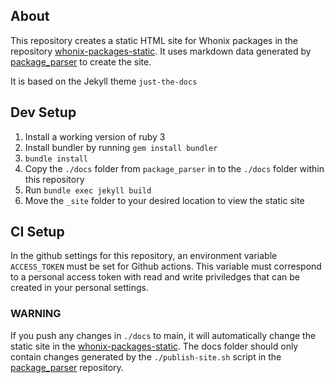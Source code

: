 ## About

This repository creates a static HTML site for Whonix packages in the repository [whonix-packages-static](https://github.com/Whonix/whonix-packages-static). It uses markdown data generated by [package_parser](https://github.com/derivative-maker/package_parser) to create the site.

It is based on the Jekyll theme `just-the-docs`

## Dev Setup

1. Install a working version of ruby 3
2. Install bundler by running `gem install bundler`
3. `bundle install`
3. Copy the `./docs` folder from `package_parser` in to the `./docs` folder within this repository
4. Run `bundle exec jekyll build` 
5. Move the `_site` folder to your desired location to view the static site

## CI Setup

In the github settings for this repository, an environment variable `ACCESS_TOKEN` must be set for Github actions. This variable must correspond to a personal access token with read and write priviledges that can be created in your personal settings.

### WARNING

If you push any changes in `./docs` to main, it will automatically change the static site in the [whonix-packages-static](https://github.com/Whonix/whonix-packages-static). The docs folder should only contain changes generated by the `./publish-site.sh` script in the [package_parser](https://github.com/derivative-maker/package_parser/blob/main/build-site.sh) repository.
